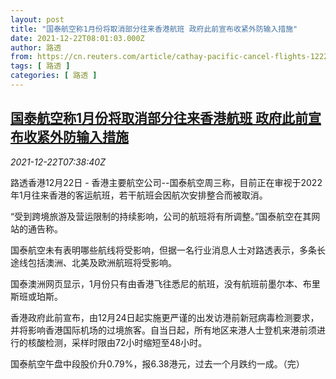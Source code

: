 ```yaml
---
layout: post
title: "国泰航空称1月份将取消部分往来香港航班 政府此前宣布收紧外防输入措施"
date: 2021-12-22T08:01:03.000Z
author: 路透
from: https://cn.reuters.com/article/cathay-pacific-cancel-flights-1222-wedn-idCNKBS2J10GU
tags: [ 路透 ]
categories: [ 路透 ]
---
```

<!--1640160063000-->
[国泰航空称1月份将取消部分往来香港航班 政府此前宣布收紧外防输入措施](https://cn.reuters.com/article/cathay-pacific-cancel-flights-1222-wedn-idCNKBS2J10GU)
------

<div>
<div><i>2021-12-22T07:38:40Z</i></div><p>路透香港12月22日 - 香港主要航空公司--国泰航空周三称，目前正在审视于2022年1月往来香港的客运航班，若干航班会因航次安排整合而被取消。</p><p>“受到跨境旅游及营运限制的持续影响，公司的航班将有所调整。”国泰航空在其网站的通告称。</p><p>国泰航空未有表明哪些航线将受影响，但据一名行业消息人士对路透表示，多条长途线包括澳洲、北美及欧洲航班将受影响。</p><p>国泰澳洲网页显示，1月份只有由香港飞往悉尼的航班，没有航班前墨尔本、布里斯班或珀斯。</p><p>香港政府此前宣布，由12月24日起实施更严谨的出发访港前新冠病毒检测要求，并将影响香港国际机场的过境旅客。自当日起，所有地区来港人士登机来港前须进行的核酸检测，采样时限由72小时缩短至48小时。</p><p>国泰航空午盘中段股价升0.79%，报6.38港元，过去一个月跌约一成。（完）</p>
</div>
